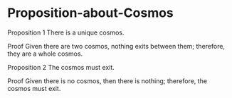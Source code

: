 # Proposition-about-Cosmos
Proposition 1 There is a unique cosmos.

Proof Given there are two cosmos, nothing exits between them; therefore, they are a whole cosmos.

Proposition 2 The cosmos must exit.

Proof Given there is no cosmos, then there is nothing; therefore, the cosmos must exit.
